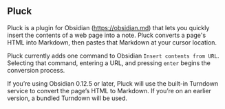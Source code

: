 ## Pluck

Pluck is a plugin for Obsidian (https://obsidian.md) that lets you quickly insert the contents of a web page into a note. Pluck converts a page's HTML into Markdown, then pastes that Markdown at your cursor location.

Pluck currently adds one command to Obsidian `Insert contents from URL`. Selecting that command, entering a URL, and pressing `enter` begins the conversion process.

If you’re using Obsidian 0.12.5 or later, Pluck will use the built-in Turndown service to convert the page’s HTML to Markdown. If you’re on an earlier version, a bundled Turndown will be used.
